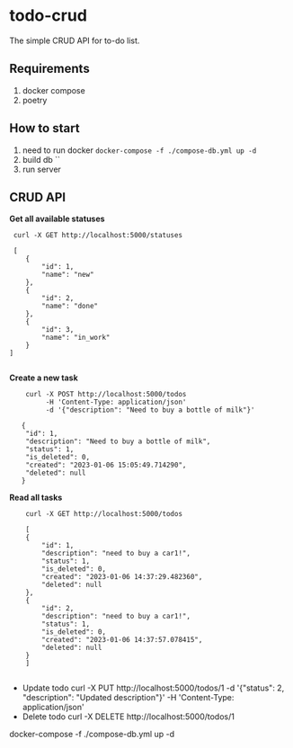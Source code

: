 # todo-crud
The simple CRUD API for to-do list.
## Requirements
1. docker compose
2. poetry

## How to start
1. need to run docker `docker-compose -f ./compose-db.yml up -d`
2. build db ``
3. run server

## CRUD API
**Get all available statuses**
```
 curl -X GET http://localhost:5000/statuses
 
 [
    {
        "id": 1,
        "name": "new"
    },
    {
        "id": 2,
        "name": "done"
    },
    {
        "id": 3,
        "name": "in_work"
    }
]
 
```

**Create a new task**
```
    curl -X POST http://localhost:5000/todos 
         -H 'Content-Type: application/json'
         -d '{"description": "Need to buy a bottle of milk"}' 
         
   {
    "id": 1,
    "description": "Need to buy a bottle of milk",
    "status": 1,
    "is_deleted": 0,
    "created": "2023-01-06 15:05:49.714290",
    "deleted": null
   }      
```

**Read all tasks**
```
    curl -X GET http://localhost:5000/todos
    
    [
    {
        "id": 1,
        "description": "need to buy a car1!",
        "status": 1,
        "is_deleted": 0,
        "created": "2023-01-06 14:37:29.482360",
        "deleted": null
    },
    {
        "id": 2,
        "description": "need to buy a car1!",
        "status": 1,
        "is_deleted": 0,
        "created": "2023-01-06 14:37:57.078415",
        "deleted": null
    }
    ]
    
```

* Update todo
    curl -X PUT http://localhost:5000/todos/1 
         -d '{"status": 2, "description": "Updated description"}' 
         -H 'Content-Type: application/json'
* Delete todo
    curl -X DELETE http://localhost:5000/todos/1

docker-compose -f ./compose-db.yml up -d

